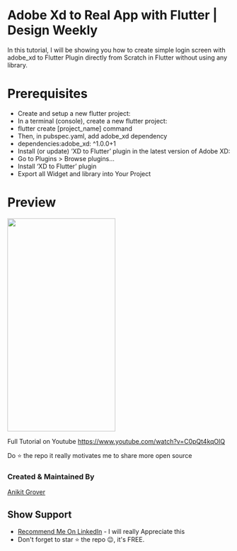
# Adobe Xd to Real App with Flutter | Design Weekly
 
In this tutorial, I will be showing you how to create simple login screen with 
adobe_xd to Flutter Plugin directly from Scratch in Flutter without using any library.

# Prerequisites
- Create and setup a new flutter project:
- In a terminal (console), create a new flutter project: 
- flutter create [project_name] command
- Then, in pubspec.yaml, add adobe_xd dependency 
- dependencies:adobe_xd: ^1.0.0+1 
- Install (or update) ‘XD to Flutter’ plugin in the latest version of Adobe XD:
- Go to Plugins > Browse plugins…
- Install ‘XD to Flutter’ plugin
- Export all Widget and library into Your Project


# Preview

<img height="480px" width="244px" src="https://user-images.githubusercontent.com/90831339/138520956-0d6dbb66-3dcc-4c4b-9856-cbb97c4b375d.jpg">

Full Tutorial on Youtube https://www.youtube.com/watch?v=C0pQt4kqOlQ



Do ⭐ the repo it really motivates me to share more open source

### Created & Maintained By

[Anikit Grover](https://github.com/AnikitDeveloper96)

## Show Support
* [Recommend Me On LinkedIn](https://in.linkedin.com/in/anikit-grover) - I will really Appreciate this
* Don't forget to star ⭐ the repo 😉, it's FREE.
